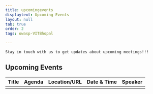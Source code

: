 ```yaml
---
title: upcomingevents
displaytext: Upcoming Events
layout: null
tab: true
order: 2
tags: owasp-VITBhopal

---
```

```Stay in touch with us to get updates about upcoming meetings!!!```

## Upcoming Events

| Title | Agenda | Location/URL | Date & Time | Speaker
| --- | --- | --- | --- | --- |
|     |      |     |     |    |
